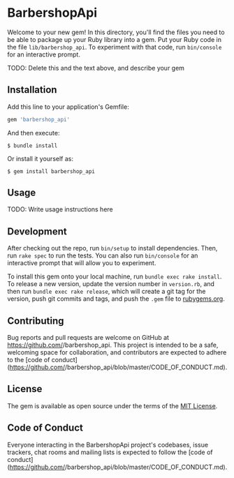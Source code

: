 # BarbershopApi

Welcome to your new gem! In this directory, you'll find the files you need to be able to package up your Ruby library into a gem. Put your Ruby code in the file `lib/barbershop_api`. To experiment with that code, run `bin/console` for an interactive prompt.

TODO: Delete this and the text above, and describe your gem

## Installation

Add this line to your application's Gemfile:

```ruby
gem 'barbershop_api'
```

And then execute:

    $ bundle install

Or install it yourself as:

    $ gem install barbershop_api

## Usage

TODO: Write usage instructions here

## Development

After checking out the repo, run `bin/setup` to install dependencies. Then, run `rake spec` to run the tests. You can also run `bin/console` for an interactive prompt that will allow you to experiment.

To install this gem onto your local machine, run `bundle exec rake install`. To release a new version, update the version number in `version.rb`, and then run `bundle exec rake release`, which will create a git tag for the version, push git commits and tags, and push the `.gem` file to [rubygems.org](https://rubygems.org).

## Contributing

Bug reports and pull requests are welcome on GitHub at https://github.com/<github username>/barbershop_api. This project is intended to be a safe, welcoming space for collaboration, and contributors are expected to adhere to the [code of conduct](https://github.com/<github username>/barbershop_api/blob/master/CODE_OF_CONDUCT.md).


## License

The gem is available as open source under the terms of the [MIT License](https://opensource.org/licenses/MIT).

## Code of Conduct

Everyone interacting in the BarbershopApi project's codebases, issue trackers, chat rooms and mailing lists is expected to follow the [code of conduct](https://github.com/<github username>/barbershop_api/blob/master/CODE_OF_CONDUCT.md).
